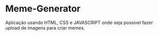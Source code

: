 # Meme-Generator
Aplicação usando HTML, CSS e JAVASCRIPT onde seja possível fazer upload de imagens para criar memes.
